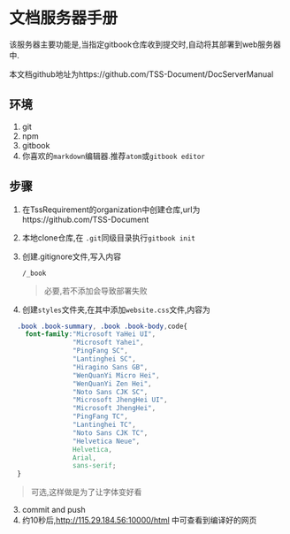 # 文档服务器手册
该服务器主要功能是,当指定gitbook仓库收到提交时,自动将其部署到web服务器中.

本文档github地址为https://github.com/TSS-Document/DocServerManual

## 环境
1. git
2. npm
2. gitbook
3. 你喜欢的`markdown`编辑器.推荐`atom`或`gitbook editor`

## 步骤
1. 在TssRequirement的organization中创建仓库,url为https://github.com/TSS-Document
2. 本地clone仓库,在 `.git`同级目录执行`gitbook init`
4. 创建.gitignore文件,写入内容
   ```
   /_book
   ```
   >必要,若不添加会导致部署失败

3. 创建`styles`文件夹,在其中添加`website.css`文件,内容为

  ```css
    .book .book-summary, .book .book-body,code{
      font-family:"Microsoft YaHei UI",
                  "Microsoft Yahei",
                  "PingFang SC",
                  "Lantinghei SC",
                  "Hiragino Sans GB",
                  "WenQuanYi Micro Hei",
                  "WenQuanYi Zen Hei",
                  "Noto Sans CJK SC",
                  "Microsoft JhengHei UI",
                  "Microsoft JhengHei",
                  "PingFang TC",
                  "Lantinghei TC",
                  "Noto Sans CJK TC",
                  "Helvetica Neue",
                  Helvetica,
                  Arial,
                  sans-serif;
    }
  ```

  >可选,这样做是为了让字体变好看
3. commit and push
4. 约10秒后,http://115.29.184.56:10000/html 中可查看到编译好的网页
